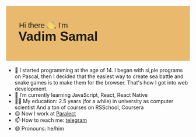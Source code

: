 ![](/header.png)

- :baby_bottle: I started programming at the age of 14. I began with si,ple programs on Pascal, then I decided that the easiest way to create sea battle and snake games is to make them for the browser. That's how I got into web development.
- 🌱 I’m currently learning JavaScript, React, React Native
- :man_student: My education: 2.5 years (for a while) in university as computer scientist And a ton of courses on RSSchool, Coursera
- :relieved: Now I work at [Paralect](https://www.paralect.com/)
- :mailbox: How to reach me: [telegram](https://t.me/tinoameinside)
- 😄 Pronouns: he/him
 
<!--

- 🔭 I’m currently working on ...
- 🌱 I’m currently learning ...
- 👯 I’m looking to collaborate on ...
- 🤔 I’m looking for help with ...
- 💬 Ask me about ...
- 📫 How to reach me: ...
- 😄 Pronouns: ...
- ⚡ Fun fact: ...
-->
